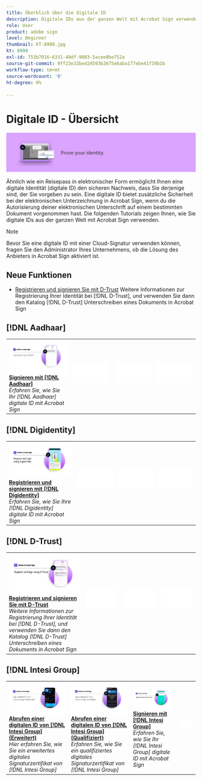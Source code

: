 ```yaml
---
title: Überblick über die digitale ID
description: Digitale IDs aus der ganzen Welt mit Acrobat Sign verwenden
role: User
product: adobe sign
level: Beginner
thumbnail: KT-8990.jpg
kt: 8990
exl-id: 753b7016-6331-40df-9003-5acee8be752a
source-git-commit: 9ff23e33bed24593b2675e6aba177ebe41f39b1b
workflow-type: tm+mt
source-wordcount: '0'
ht-degree: 0%

---
```


# Digitale ID - Übersicht

![Digitales ID-Bild unterschreiben](../assets/Hero-DigitalID.png)

Ähnlich wie ein Reisepass in elektronischer Form ermöglicht Ihnen eine digitale Identität (digitale ID) den sicheren Nachweis, dass Sie derjenige sind, der Sie vorgeben zu sein. Eine digitale ID bietet zusätzliche Sicherheit bei der elektronischen Unterzeichnung in Acrobat Sign, wenn du die Autorisierung deiner elektronischen Unterschrift auf einem bestimmten Dokument vorgenommen hast. Die folgenden Tutorials zeigen Ihnen, wie Sie digitale IDs aus der ganzen Welt mit Acrobat Sign verwenden.

>[!NOTE]
>
>Bevor Sie eine digitale ID mit einer Cloud-Signatur verwenden können, fragen Sie den Administrator Ihres Unternehmens, ob die Lösung des Anbieters in Acrobat Sign aktiviert ist.

## Neue Funktionen

* [Registrieren und signieren Sie mit D-Trust](d-trust.md)
Weitere Informationen zur Registrierung Ihrer Identität bei [!DNL D-Trust], und verwenden Sie dann den Katalog [!DNL D-Trust] Unterschreiben eines Dokuments in Acrobat Sign

## [!DNL Aadhaar]

<table style="table-layout:fixed">
<tr>
 <td>
    <a href="aadhaar-sign.md">
      <img alt="Signieren mit [!DNL Aadhaar]" src="assets/Aadhaarsign_1280.png" />
    </a>
    <div>
    <a href="aadhaar-sign.md"><strong>Signieren mit [!DNL Aadhaar]</strong></a>
    </div>
    <em>Erfahren Sie, wie Sie Ihr [!DNL Aadhaar] digitale ID mit Acrobat Sign</em>
    <br>
  </td>
  <td>
    <img alt="Spacer" src="../assets/Whitespacer.png" />
    <div>
    <br>
  </td>
  <td>
    <img alt="Spacer" src="../assets/Whitespacer.png" />
    <div>
    <br>
  </td>
  <td>
    <img alt="Spacer" src="../assets/Whitespacer.png" />
    <div>
    <br>
  </td>
</tr>
</table>

## [!DNL Digidentity]

<table style="table-layout:fixed">
<tr>
  <td>
    <a href="digidentity-sign.md">
      <img alt="Registrieren und unterschreiben Sie mit einem [!DNL Digidentity] digitale ID" src="assets/Digidentitysign_1280.png" />
    </a>
    <div>
    <a href="digidentity-sign.md"><strong>Registrieren und signieren mit [!DNL Digidentity]</strong></a>
    </div>
    <em>Erfahren Sie, wie Sie Ihre [!DNL Digidentity] digitale ID mit Acrobat Sign</em>
    <br>
  </td>
  <td>
    <img alt="Spacer" src="../assets/Whitespacer.png" />
    <div>
    <br>
  </td>
  <td>
    <img alt="Spacer" src="../assets/Whitespacer.png" />
    <div>
    <br>
  </td>
  <td>
    <img alt="Spacer" src="../assets/Whitespacer.png" />
    <div>
    <br>
  </td>
</tr>
</table>

## [!DNL D-Trust]

<table style="table-layout:fixed">
<tr>
  <td>
    <a href="d-trust.md">
      <img alt="Registrieren und signieren Sie mit D-Trust" src="assets/Dtrust.png" />
    </a>
    <div>
    <a href="d-trust.md"><strong>Registrieren und signieren Sie mit D-Trust</strong></a>
    </div>
    <em>Weitere Informationen zur Registrierung Ihrer Identität bei [!DNL D-Trust], und verwenden Sie dann den Katalog [!DNL D-Trust] Unterschreiben eines Dokuments in Acrobat Sign</em>
    <br>
  </td>
  <td>
    <img alt="Spacer" src="../assets/Whitespacer.png" />
    <div>
    <br>
  </td>
  <td>
    <img alt="Spacer" src="../assets/Whitespacer.png" />
    <div>
    <br>
  </td>
  <td>
    <img alt="Spacer" src="../assets/Whitespacer.png" />
    <div>
    <br>
  </td>
  </tr>
  </table>

## [!DNL Intesi Group]

<table style="table-layout:fixed">
<tr>
  <td>
    <a href="intesi-advanced.md">
      <img alt="Abrufen einer digitalen ID von der Intesi Group (Advanced)" src="assets/IntesiAdvanced_1280.png" />
    </a>
    <div>
    <a href="intesi-advanced.md"><strong>Abrufen einer digitalen ID von [!DNL Intesi Group] (Erweitert)</strong></a>
    </div>
    <em>Hier erfahren Sie, wie Sie ein erweitertes digitales Signaturzertifikat von [!DNL Intesi Group]</em>
    <br>
  </td>
  <td>
    <a href="intesi-qualified.md">
      <img alt="Abrufen einer digitalen ID von [!DNL Intesi Group] (Qualifiziert)" src="assets/IntesiQualified_1280.png" />
    </a>
    <div>
    <a href="intesi-qualified.md"><strong>Abrufen einer digitalen ID von [!DNL Intesi Group] (Qualifiziert)</strong></a>
    </div>
    <em>Erfahren Sie, wie Sie ein qualifiziertes digitales Signaturzertifikat von [!DNL Intesi Group]</em>
    <br>
  </td>
  <td>
    <a href="intesi-sign.md">
      <img alt="Signieren mit der Intesi Group" src="assets/IntesiSign_1280.png" />
    </a>
    <div>
    <a href="intesi-sign.md"><strong>Signieren mit [!DNL Intesi Group]</strong></a>
    </div>
    <em>Erfahren Sie, wie Sie Ihr [!DNL Intesi Group] digitale ID mit Acrobat Sign</em>
    <br>
  </td>
  <td>
    <img alt="Spacer" src="../assets/Whitespacer.png" />
    <div>
    <br>
  </td>
</tr>
</table>

